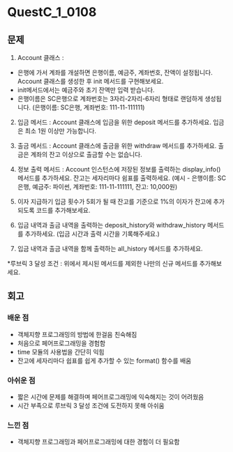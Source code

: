 # QuestC_1_0108

## 문제
1. Account 클래스 : 
- 은행에 가서 계좌를 개설하면 은행이름, 예금주, 계좌번호, 잔액이 설정됩니다. Account 클래스를 생성한 후 init 메서드를 구현해보세요. 
- init메서드에서는 예금주와 초기 잔액만 입력 받습니다. 
- 은행이름은 SC은행으로 계좌번호는 3자리-2자리-6자리 형태로 랜덤하게 생성됩니다. 
  (은행이름: SC은행, 계좌번호: 111-11-111111)

2. 입금 메서드 : Account 클래스에 입금을 위한 deposit 메서드를 추가하세요. 입금은 최소 1원 이상만 가능합니다.

3. 출금 메서드 : Account 클래스에 출금을 위한 withdraw 메서드를 추가하세요. 출금은 계좌의 잔고 이상으로 출금할 수는 없습니다.

4. 정보 출력 메서드 : Account 인스턴스에 저장된 정보를 출력하는 display_info() 메서드를 추가하세요. 잔고는 세자리마다 쉼표를 출력하세요. (예시 - 은행이름: SC은행, 예금주: 파이썬, 계좌번호: 111-11-111111, 잔고: 10,000원)

5. 이자 지급하기 입금 횟수가 5회가 될 때 잔고를 기준으로 1%의 이자가 잔고에 추가되도록 코드를 추가해보세요.

6. 입금 내역과 출금 내역을 출력하는 deposit_history와 withdraw_history 메서드를 추가하세요. (입금 시간과 출력 시간을 기록해주세요.)

7. 입금 내역과 출금 내역을 함께 출력하는 all_history 메서드를 추가하세요.

*루브릭 3 달성 조건 : 위에서 제시된 메서드를 제외한 나만의 신규 메서드를 추가해보세요. 


## 회고
### 배운 점
* 객체지향 프로그래밍의 방법에 한걸음 친숙해짐
* 처음으로 페어프로그래밍을 경험함
* time 모듈의 사용법을 간단히 익힘
* 잔고에 세자리마다 쉽표를 쉽게 추가할 수 있는 format() 함수를 배움

### 아쉬운 점
* 짧은 시간에 문제를 해결하며 페어프로그래밍에 익숙해지는 것이 어려웠음
* 시간 부족으로 루브릭 3 달성 조건에 도전하지 못해 아쉬움

### 느낀 점
* 객체지향 프로그래밍과 페어프로그래밍에 대한 경험이 더 필요함
